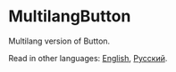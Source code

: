 # MultilangButton

Multilang version of Button.

Read in other languages: [English](README.md), [Русский](README.ru.md).

